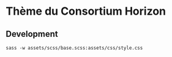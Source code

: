 # Thème du Consortium Horizon

## Development

    sass -w assets/scss/base.scss:assets/css/style.css
